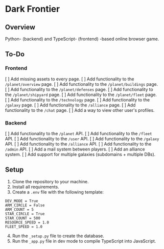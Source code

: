 # Dark Frontier

## Overview
Python- (backend) and TypeScript- (frontend) -based online browser game.

## To-Do
### Frontend
[ ] Add missing assets to every page.
[ ] Add functionality to the `/planet/overview` page.
[ ] Add functionality to the `/planet/buildings` page.
[ ] Add functionality to the `/planet/defenses` page.
[ ] Add functionality to the `/planet/shipyard` page.
[ ] Add functionality to the `/planet/fleet` page.
[ ] Add functionality to the `/technology` page.
[ ] Add functionality to the `/galaxy` page.
[ ] Add functionality to the `/alliance` page.
[ ] Add functionality to the `/chat` page.
[ ] Add a way to view other user's profiles.

### Backend
[ ] Add functionality to the `/planet` API.
[ ] Add functionality to the `/fleet` API.
[ ] Add functionality to the `/user` API.
[ ] Add functionality to the `/galaxy` API.
[ ] Add functionality to the `/alliance` API.
[ ] Add functionality to the `/admin` API.
[ ] Add a mail system between players.
[ ] Add an alliance system.
[ ] Add support for multiple galaxies (subdomains + multiple DBs).

## Setup

1. Clone the repository to your machine.
2. Install all requirements.
3. Create a `.env` file with the following template:
```
DEV_MODE = True
ARM_CIRCLE = False
ARM_COUNT = 5
STAR_CIRCLE = True
STAR_COUNT = 500
RESOURCE_SPEED = 1.0
FLEET_SPEED = 1.0
`````
4. Run the `_setup.py` file to create the database.
5. Run the `_app.py` file in dev mode to compile TypeScript into JavaScript.
